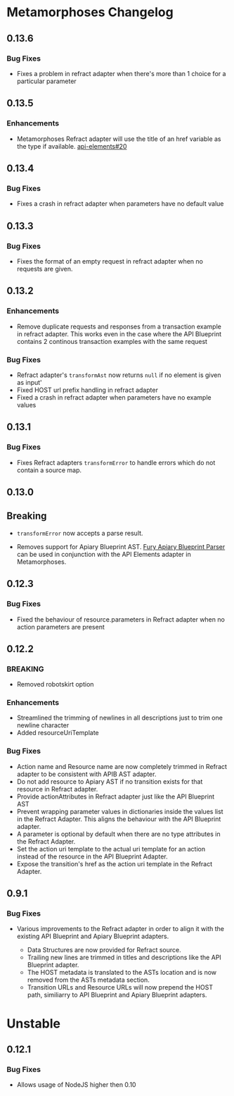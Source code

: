 # Metamorphoses Changelog

## 0.13.6

### Bug Fixes

- Fixes a problem in refract adapter when there's more than 1 choice for a particular parameter

## 0.13.5

### Enhancements

- Metamorphoses Refract adapter will use the title of an href variable as the
  type if available.
  [api-elements#20](https://github.com/apiaryio/api-elements/pull/20)

## 0.13.4

### Bug Fixes

- Fixes a crash in refract adapter when parameters have no default value

## 0.13.3

### Bug Fixes

- Fixes the format of an empty request in refract adapter when no requests are given.

## 0.13.2

### Enhancements

- Remove duplicate requests and responses from a transaction example in refract adapter. This works even in the case
  where the API Blueprint contains 2 continous transaction examples with the same request

### Bug Fixes

- Refract adapter's `transformAst` now returns `null` if no element is given as input'
- Fixed HOST url prefix handling in refract adapter
- Fixed a crash in refract adapter when parameters have no example values

## 0.13.1

### Bug Fixes

- Fixes Refract adapters `transformError` to handle errors which do not contain
  a source map.

## 0.13.0

## Breaking

- `transformError` now accepts a parse result.

- Removes support for Apiary Blueprint AST. [Fury Apiary Blueprint
  Parser](https://github.com/apiaryio/fury-adapter-apiary-blueprint-parser) can
  be used in conjunction with the API Elements adapter in Metamorphoses.

## 0.12.3

### Bug Fixes

- Fixed the behaviour of resource.parameters in Refract adapter when no action parameters are present

## 0.12.2

### BREAKING

- Removed robotskirt option

### Enhancements

- Streamlined the trimming of newlines in all descriptions just to trim one newline character
- Added resourceUriTemplate

### Bug Fixes

- Action name and Resource name are now completely trimmed in Refract adapter to be consistent with APIB AST adapter.
- Do not add resource to Apiary AST if no transition exists for that resource in Refract adapter.
- Provide actionAttributes in Refract adapter just like the API Blueprint AST
- Prevent wrapping parameter values in dictionaries inside the values list in
  the Refract Adapter. This aligns the behaviour with the API Blueprint
  adapter.
- A parameter is optional by default when there are no type attributes in the Refract Adapter.
- Set the action uri template to the actual uri template for an action instead
  of the resource in the API Blueprint Adapter.
- Expose the transition's href as the action uri template in the
  Refract Adapter.

## 0.9.1

### Bug Fixes

- Various improvements to the Refract adapter in order to align it with the
  existing API Blueprint and Apiary Blueprint adapters.

  - Data Structures are now provided for Refract source.
  - Trailing new lines are trimmed in titles and descriptions like the API
    Blueprint adapter.
  - The HOST metadata is translated to the ASTs location and is now
    removed from the ASTs metadata section.
  - Transition URLs and Resource URLs will now prepend the HOST path,
    similiarry to API Blueprint and Apiary Blueprint adapters.

# Unstable

## 0.12.1

### Bug Fixes

- Allows usage of NodeJS higher then 0.10
